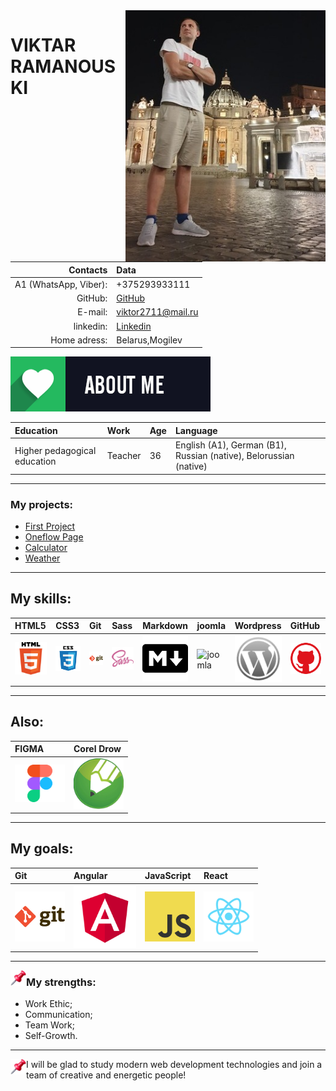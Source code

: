 <img align="right" alt="my photo" src="https://github.com/vitek2711/vitek2711/blob/main/images/vitek2711.jpg?raw=true" width="320">

# **VIKTAR RAMANOUSKI**
|Contacts|Data|
|-----:|:-----|
|A1 (WhatsApp, Viber):| +375293933111|
|GitHub:|[GitHub](https://github.com/vitek2711)|
|E-mail:| viktor2711@mail.ru|
|linkedin:| [Linkedin](https://www.linkedin.com/public-profile/settings?lipi=urn%3Ali%3Apage%3Ad_flagship3_profile_self_edit_contact-info%3B4ISP33iORlWBazDq8JeWOw%3D%3D)|
|Home adress:|Belarus,Mogilev|

![image](images/aboutme.png)

|**Education**|**Work**|**Age**|**Language**|
|:-----|:-----|:-----|:-----|
|Higher pedagogical education|Teacher|36|English (A1), German (B1), Russian (native), Belorussian (native)|

***

### **My projects:**

* [First Project](https://vitek2711.github.io/firstproject/)
* [Oneflow Page](https://vitek2711.github.io/oneflow/)
* [Calculator](https://vitek2711.github.io/Calculator/)
* [Weather](https://vitek2711.github.io/weather/)

***
## **My skills:**

|**HTML5**|**CSS3**|**Git**|**Sass**|**Markdown**|**joomla**|**Wordpress**|**GitHub**|
|:-----|:-----|:-----|:-----|:-----|:-----|:-----|:-----|
|<img alt="html5" src="https://raw.githubusercontent.com/github/explore/80688e429a7d4ef2fca1e82350fe8e3517d3494d/topics/html/html.png" width="80">|<img alt="css" src="https://raw.githubusercontent.com/github/explore/80688e429a7d4ef2fca1e82350fe8e3517d3494d/topics/css/css.png" width="80">|<img alt="git" src="https://raw.githubusercontent.com/github/explore/80688e429a7d4ef2fca1e82350fe8e3517d3494d/topics/git/git.png" width="80">|<img alt="sass" src="https://raw.githubusercontent.com/github/explore/80688e429a7d4ef2fca1e82350fe8e3517d3494d/topics/sass/sass.png" width="80">|<img alt="markdown" src="https://raw.githubusercontent.com/github/explore/80688e429a7d4ef2fca1e82350fe8e3517d3494d/topics/markdown/markdown.png" width="80">|<img alt="joomla" src="https://cdn.joomla.org/images/Joomla_logo.png" width="50">|<img alt="wordpress" src="https://github.com/vitek2711/vitek2711/blob/main/images/Wordpress.png?raw=trueg" width="80">|<img alt="github" src="https://github.com/vitek2711/vitek2711/blob/main/images/github.png?raw=true" width="85">

***
## **Also:**
|**FIGMA**|**Corel Drow**|
|:-----|:-----|
|<img alt="html5" src="https://github.com/vitek2711/vitek2711/blob/main/images/213px-Figma-1-logo.png?raw=true" width="80">|<img alt="css" src="https://github.com/vitek2711/vitek2711/blob/main/images/corelDrow.jpg?raw=true" width="80">|

***
## **My goals:**

|**Git**|**Angular**|**JavaScript**|**React**|
|:-----|:-----|:-----|:-----|
|<img alt="git" src="https://raw.githubusercontent.com/github/explore/80688e429a7d4ef2fca1e82350fe8e3517d3494d/topics/git/git.png" width="80">|<img alt="angular" src="https://raw.githubusercontent.com/github/explore/80688e429a7d4ef2fca1e82350fe8e3517d3494d/topics/angular/angular.png" width="100">|<img alt="javascript" src="https://raw.githubusercontent.com/github/explore/80688e429a7d4ef2fca1e82350fe8e3517d3494d/topics/javascript/javascript.png" width="80">|<img alt="react" src="https://raw.githubusercontent.com/github/explore/80688e429a7d4ef2fca1e82350fe8e3517d3494d/topics/react/react.png" width="80">|

***
<img align="left" alt="my photo" src="https://github.com/vitek2711/vitek2711/blob/main/images/1f4cc.png?raw=true" width="25">

### **My strengths:**
* Work Ethic;
* Communication;
* Team Work;
* Self-Growth.

***

<img align="left" alt="my photo" src="https://github.com/vitek2711/vitek2711/blob/main/images/1f4cc.png?raw=true" width="25">

I will be glad to study modern web development technologies and join a team of creative and energetic people!
